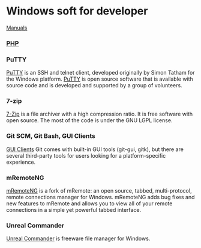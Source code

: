 # Windows soft for developer
[Manuals](../index.md)

### [PHP](php.md)

### PuTTY
[PuTTY](https://www.putty.org/) is an SSH and telnet client, developed
originally by Simon Tatham for the Windows platform.
[PuTTY](https://www.putty.org/) is open source software that is available
with source code and is developed and supported by a group of volunteers.

### 7-zip
[7-Zip](https://www.7-zip.org/) is a file archiver with a high compression ratio.
It is free software with open source. The most of the code is under the
GNU LGPL license.

### Git SCM, Git Bash, GUI Clients
[GUI Clients](https://git-scm.com/downloads) Git comes with built-in GUI tools 
(git-gui, gitk), but there are several third-party tools for users looking for
a platform-specific experience.

### mRemoteNG
[mRemoteNG](https://mremoteng.org/) is a fork of mRemote: an open source,
tabbed, multi-protocol, remote connections manager for Windows. mRemoteNG
adds bug fixes and new features to mRemote and allows you to view all of
your remote connections in a simple yet powerful tabbed interface.

### Unreal Commander
[Unreal Commander](https://x-diesel.com/) is freeware file manager for Windows.
